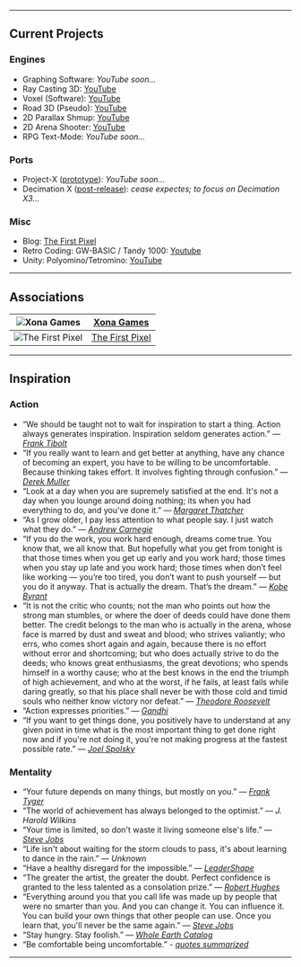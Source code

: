 ___
## Current Projects

### Engines
  - Graphing Software: _YouTube soon..._
  - Ray Casting 3D: [YouTube](https://www.youtube.com/watch?v=zjswXUTMP2o&list=PLjnbT4UISq0YcFtRFjFQqK0g6ONNCtrvY)
  - Voxel (Software): [YouTube](https://www.youtube.com/playlist?list=PLjnbT4UISq0bQF1g85tE9jTrKfEtdRYlY)
  - Road 3D (Pseudo): [YouTube](https://www.youtube.com/playlist?list=PLjnbT4UISq0bnfd1RC3M4PgTgkmhlkikV)
  - 2D Parallax Shmup: [YouTube](https://www.youtube.com/playlist?list=PLjnbT4UISq0Y_7IAN_zUzxgZnfhXxo_0Q)
  - 2D Arena Shooter: [YouTube](https://www.youtube.com/playlist?list=PLjnbT4UISq0adw__Y9B2eXA0LL35TyORU)
  - RPG Text-Mode: _YouTube soon..._

### Ports
  - Project-X ([prototype](http://xona.com/2011/06/27.html)): _YouTube soon..._
  - Decimation X ([post-release](http://xona.com/games/decimationx/)): _cease expectes; to focus on Decimation X3..._

### Misc
  - Blog: [The First Pixel](http://thefirstpixel.com/)
  - Retro Coding: GW-BASIC / Tandy 1000: [Youtube](https://www.youtube.com/playlist?list=PLjnbT4UISq0bMjb81xFBIWOLhBKFCVkuB)
  - Unity: Polyomino/Tetromino: [YouTube](https://www.youtube.com/playlist?list=PLjnbT4UISq0aiCTUj4movS4tsn5QkuPSD)

___
## Associations

| ![Xona Games](http://thefirstpixel.com/wp-content/uploads/2022/01/xona_logo-64x64-1.png "Xona Games") | [Xona Games](http://xona.com/) | 
| --- | --- |
| ![The First Pixel](http://thefirstpixel.com/wp-content/uploads/2020/12/the_first_pixel_logo_64x64_black.png "The First Pixel") | [The First Pixel](http://thefirstpixel.com/) |

___
## Inspiration

### Action

- “We should be taught not to wait for inspiration to start a thing. Action always generates inspiration. Inspiration seldom generates action.” — [_Frank Tibolt_](https://www.goodreads.com/author/show/2085007.Frank_Tibolt)
- “If you really want to learn and get better at anything, have any chance of becoming an expert, you have to be willing to be uncomfortable. Because thinking takes effort. It involves fighting through confusion.” — [_Derek Muller_](https://www.youtube.com/watch?v=UBVV8pch1dM&t=694s)
- “Look at a day when you are supremely satisfied at the end. It's not a day when you lounge around doing nothing; its when you had everything to do, and you've done it.” — [_Margaret Thatcher_](https://en.wikipedia.org/wiki/Margaret_Thatcher)
- “As I grow older, I pay less attention to what people say. I just watch what they do.” — [_Andrew Carnegie_](https://en.wikipedia.org/wiki/Andrew_Carnegie)
- “If you do the work, you work hard enough, dreams come true. You know that, we all know that. But hopefully what you get from tonight is that those times when you get up early and you work hard; those times when you stay up late and you work hard; those times when don’t feel like working — you’re too tired, you don’t want to push yourself — but you do it anyway. That is actually the dream. That’s the dream.” — [_Kobe Byrant_](https://www.youtube.com/watch?v=k2Qpl1Q3OkA&t=4m50s)
- “It is not the critic who counts; not the man who points out how the strong man stumbles, or where the doer of deeds could have done them better. The credit belongs to the man who is actually in the arena, whose face is marred by dust and sweat and blood; who strives valiantly; who errs, who comes short again and again, because there is no effort without error and shortcoming; but who does actually strive to do the deeds; who knows great enthusiasms, the great devotions; who spends himself in a worthy cause; who at the best knows in the end the triumph of high achievement, and who at the worst, if he fails, at least fails while daring greatly, so that his place shall never be with those cold and timid souls who neither know victory nor defeat.” — [_Theodore Roosevelt_](https://en.wikipedia.org/wiki/Citizenship_in_a_Republic)
- “Action expresses priorities.” — [_Gandhi_](https://en.wikipedia.org/wiki/Nuclear_Gandhi)
- “If you want to get things done, you positively have to understand at any given point in time what is the most important thing to get done right now and if you're not doing it, you're not making progress at the fastest possible rate.” — [_Joel Spolsky_](https://www.joelonsoftware.com/)

### Mentality

- “Your future depends on many things, but mostly on you.” — [_Frank Tyger_](https://www.franktyger.info/frank-tyger-in-his-own-words.htm)
- “The world of achievement has always belonged to the optimist.” — _J. Harold Wilkins_
- “Your time is limited, so don't waste it living someone else's life.” — [_Steve Jobs_](https://www.youtube.com/results?search_query=steve+jobs+commencement+speech)
- “Life isn't about waiting for the storm clouds to pass, it's about learning to dance in the rain.” — _Unknown_
- “Have a healthy disregard for the impossible.” — [_LeaderShape_](http://www.leadershape.org/institute)
- “The greater the artist, the greater the doubt. Perfect confidence is granted to the less talented as a consolation prize.” — [_Robert Hughes_](http://content.time.com/time/subscriber/article/0,33009,984678,00.html)
- “Everything around you that you call life was made up by people that were no smarter than you. And you can change it. You can influence it. You can build your own things that other people can use. Once you learn that, you'll never be the same again.” — [_Steve Jobs_](https://en.wikipedia.org/wiki/Steve_Jobs)
- “Stay hungry. Stay foolish.” — [_Whole Earth Catalog_](https://en.wikipedia.org/wiki/Whole_Earth_Catalog)
- “Be comfortable being uncomfortable.” - [_quotes summarized_](https://www.google.com/search?q=be+comfortable+being+uncomfortable)

___
